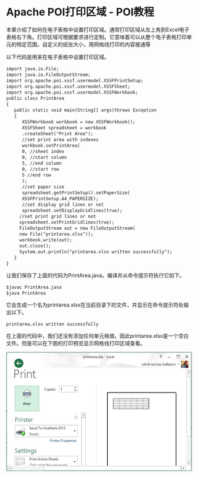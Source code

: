 # Apache POI打印区域 - POI教程

本章介绍了如何在电子表格中设置打印区域。通常打印区域从左上角到Excel电子表格右下角。打印区域可根据要求进行定制。它意味着可以从整个电子表格打印单元的特定范围，自定义的纸张大小，用网格线打印的内容接通等

以下代码是用来在电子表格中设置打印区域。

```
import java.io.File;
import java.io.FileOutputStream;
import org.apache.poi.xssf.usermodel.XSSFPrintSetup;
import org.apache.poi.xssf.usermodel.XSSFSheet;
import org.apache.poi.xssf.usermodel.XSSFWorkbook;
public class PrintArea
{
   public static void main(String[] args)throws Exception
   {
      XSSFWorkbook workbook = new XSSFWorkbook();
      XSSFSheet spreadsheet = workbook
      .createSheet("Print Area");
      //set print area with indexes
      workbook.setPrintArea(
      0, //sheet index
      0, //start column
      5, //end column
      0, //start row
      5 //end row
      );
      //set paper size
      spreadsheet.getPrintSetup().setPaperSize(
      XSSFPrintSetup.A4_PAPERSIZE);
      //set display grid lines or not
      spreadsheet.setDisplayGridlines(true);
     //set print grid lines or not
     spreadsheet.setPrintGridlines(true);
     FileOutputStream out = new FileOutputStream(
     new File("printarea.xlsx"));
     workbook.write(out);
     out.close();
     System.out.println("printarea.xlsx written successfully");
   }
}
```

让我们保存了上面的代码为PrintArea.java。编译并从命令提示符执行它如下。

```
$javac PrintArea.java
$java PrintArea
```

它会生成一个名为printarea.xlsx在当前目录下的文件，并显示在命令提示符处输出以下。

```
printarea.xlsx written successfully
```

在上面的代码中，我们还没有添加任何单元格值。因此printarea.xlsx是一个空白文件。但是可以在下图的打印预览显示网格线打印区域查看。

![PrintArea](../img/1-1412020Z432203.jpg)
